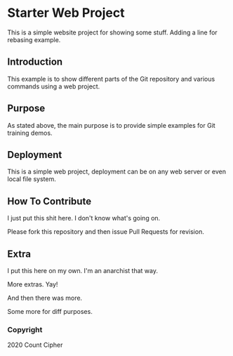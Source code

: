 # Starter Web Project

This is a simple website project for showing some stuff.  Adding a line for rebasing example.

## Introduction

This example is to show different parts of the Git repository and various commands using a web project.

## Purpose

As stated above, the main purpose is to provide simple examples for Git training demos.

## Deployment

This is a simple web project, deployment can be on any web server or even local file system.

## How To Contribute

I just put this shit here.  I don't know what's going on.

Please fork this repository and then issue Pull Requests for revision.

## Extra

I put this here on my own.  I'm an anarchist that way.

More extras.  Yay!

And then there was more.

Some more for diff purposes.

### Copyright

2020 Count Cipher